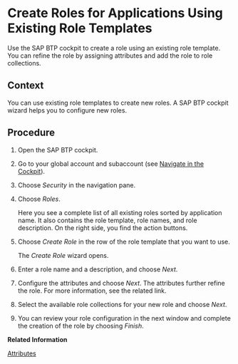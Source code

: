<!-- loio2670fd27fc804ad99313385711d644f6 -->

# Create Roles for Applications Using Existing Role Templates

Use the SAP BTP cockpit to create a role using an existing role template. You can refine the role by assigning attributes and add the role to role collections.



## Context

You can use existing role templates to create new roles. A SAP BTP cockpit wizard helps you to configure new roles.



## Procedure

1.  Open the SAP BTP cockpit.

2.  Go to your global account and subaccount \(see [Navigate in the Cockpit](navigate-in-the-cockpit-0874895.md)\).

3.  Choose *Security* in the navigation pane.

4.  Choose *Roles*.

    Here you see a complete list of all existing roles sorted by application name. It also contains the role template, role names, and role description. On the right side, you find the action buttons.

5.  Choose *Create Role* in the row of the role template that you want to use.

    The *Create Role* wizard opens.

6.  Enter a role name and a description, and choose *Next*.

7.  Configure the attributes and choose *Next*. The attributes further refine the role. For more information, see the related link.

8.  Select the available role collections for your new role and choose *Next*.

9.  You can review your role configuration in the next window and complete the creation of the role by choosing *Finish*.


**Related Information**  


[Attributes](attributes-713f52a.md "Attributes use information that is specific to the user, for example the user's country. If the application developer in the Cloud Foundry environment of SAP BTP has created a country attribute to a role, this restricts the data a business user can see based on this attribute.")

